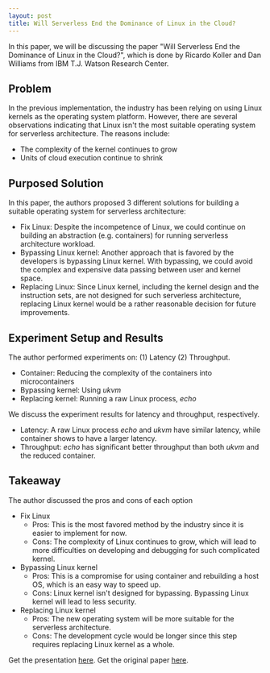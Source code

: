 ```yaml
---
layout: post
title: Will Serverless End the Dominance of Linux in the Cloud?
---
```


In this paper, we will be discussing the paper "Will Serverless End the Dominance of Linux in the Cloud?",  which is done by Ricardo Koller and Dan Williams from IBM T.J. Watson Research Center.

## Problem
In the previous implementation, the industry has been relying on using Linux kernels as the operating system platform.
However, there are several observations indicating that Linux isn't the most suitable operating system for serverless architecture. The reasons include:

- The complexity of the kernel continues to grow
- Units of cloud execution continue to shrink




## Purposed Solution
In this paper, the authors proposed 3 different solutions for building a suitable operating system for serverless architecture:
- Fix Linux: Despite the incompetence of Linux, we could continue on building an abstraction (e.g. containers) for running serverless architecture workload.
- Bypassing Linux kernel: Another approach that is favored by the developers is bypassing Linux kernel. With bypassing, we could avoid the complex and expensive data passing between user and kernel space.
- Replacing Linux: Since Linux kernel, including the kernel design and the instruction sets, are not designed for such serverless architecture, replacing Linux kernel would be a rather reasonable decision for future improvements.


## Experiment Setup and Results
The author performed experiments on: (1) Latency (2) Throughput.
- Container: Reducing the complexity of the containers into microcontainers
- Bypassing kernel: Using *ukvm*
- Replacing kernel: Running a raw Linux process, *echo*

We discuss the experiment results for latency and throughput, respectively.
- Latency: A raw Linux process *echo* and *ukvm* have similar latency, while container shows to have a larger latency.
- Throughput: *echo* has significant better throughput than both *ukvm* and the reduced container.

## Takeaway
The author discussed the pros and cons of each option
- Fix Linux
	- Pros: This is the most favored method by the industry since it is easier to implement for now.
	- Cons: The complexity of Linux continues to grow, which will lead to more difficulties on developing and debugging for such complicated kernel.
- Bypassing Linux kernel
	- Pros: This is a compromise for using container and rebuilding a host OS, which is an easy way to speed up.
	- Cons: Linux kernel isn't designed for bypassing. Bypassing Linux kernel will lead to less security.
- Replacing Linux kernel
	- Pros: The new operating system will be more suitable for the serverless architecture.
	- Cons: The development cycle would be longer since this step requires replacing Linux kernel as a whole.


Get the presentation [here](/presentations/2018-09-26-tscheng2.pdf).
Get the original paper [here](https://dl.acm.org/citation.cfm?id=3103008).
